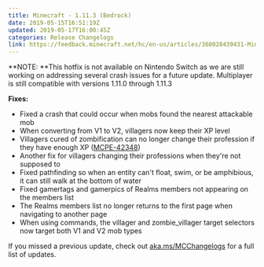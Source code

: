 ```yaml
---
title: Minecraft - 1.11.3 (Bedrock)
date: 2019-05-15T16:51:19Z
updated: 2019-05-17T16:00:45Z
categories: Release Changelogs
link: https://feedback.minecraft.net/hc/en-us/articles/360028439431-Minecraft-1-11-3-Bedrock-
---
```


**NOTE: **This hotfix is not available on Nintendo Switch as we are still working on addressing several crash issues for a future update. Multiplayer is still compatible with versions 1.11.0 through 1.11.3

**Fixes:**

- Fixed a crash that could occur when mobs found the nearest attackable mob
- When converting from V1 to V2, villagers now keep their XP level
- Villagers cured of zombification can no longer change their profession if they have enough XP ([MCPE-42348](https://bugs.mojang.com/browse/MCPE-42348))
- Another fix for villagers changing their professions when they're not supposed to
- Fixed pathfinding so when an entity can't float, swim, or be amphibious, it can still walk at the bottom of water
- Fixed gamertags and gamerpics of Realms members not appearing on the members list
- The Realms members list no longer returns to the first page when navigating to another page
- When using commands, the villager and zombie_villager target selectors now target both V1 and V2 mob types

If you missed a previous update, check out [aka.ms/MCChangelogs](https://aka.ms/MCChangelogs) for a full list of updates.

